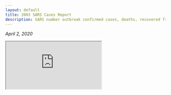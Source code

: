 ```yaml
---
layout: default
title: 2003 SARS Cases Report
description: SARS number outbreak confirmed cases, deaths, recovered from March to July 2003 across the world.
---
```


_April 2, 2020_
<iframe src="https://app.powerbi.com/reportEmbed?reportId=cceb5123-9f54-443f-a7b6-c1d4cfc38f73&config=eyJjbHVzdGVyVXJsIjoiaHR0cHM6Ly93YWJpLXNvdXRoLWVhc3QtYXNpYS1yZWRpcmVjdC5hbmFseXNpcy53aW5kb3dzLm5ldC8ifQ%3D%3D"></iframe>
